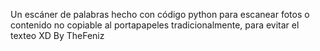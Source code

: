 Un escáner de palabras hecho con código python para escanear fotos o contenido no copiable al portapapeles tradicionalmente, para evitar el texteo XD 
By TheFeniz
